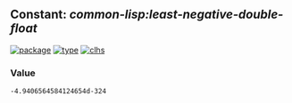 ## Constant: ***common-lisp:least-negative-double-float***
[![package](https://img.shields.io/badge/Package-COMMON--LISP-5f9ea0.svg?style=social&colorA=999999)](../) [![type](https://img.shields.io/badge/Type-Constant-5f9ea0.svg?style=social&colorA=999999)](../#constant) [![clhs](https://img.shields.io/badge/CLHS-LEAST--NEGATIVE--DOUBLE--FLOAT-5f9ea0.svg?style=social&colorA=999999)](http://www.lispworks.com/documentation/HyperSpec/Body/v_most_1.htm) 
### Value
```
-4.9406564584124654d-324
```
